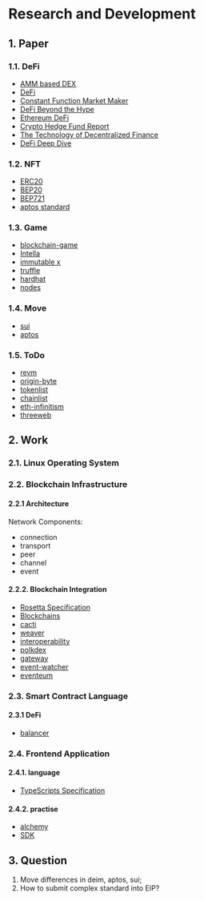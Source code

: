 # Research and Development

## 1. Paper

### 1.1. DeFi

- [AMM based DEX](https://arxiv.org/pdf/2103.12732.pdf)
- [DeFi](https://berkeley-defi.github.io/assets/material/lec1-dawn-defi-mooc-intro-defi-f21.pdf)
- [Constant Function Market Maker](https://web.stanford.edu/~boyd/papers/pdf/cfmm.pdf)
- [DeFi Beyond the Hype](https://wifpr.wharton.upenn.edu/wp-content/uploads/2021/05/DeFi-Beyond-the-Hype.pdf)
- [Ethereum DeFi](https://research.binance.com/static/pdf/ethereum-defi-ecosystem.pdf)
- [Crypto Hedge Fund Report](https://www.pwc.com/gx/en/financial-services/pdf/4th-annual-global-crypto-hedge-fund-report-june-2022.pdf)
- [The Technology of Decentralized Finance](https://www.bis.org/publ/work1066.pdf)
- [DeFi Deep Dive](https://people.duke.edu/~charvey/Teaching/697_2022/Public_Presentations_697/DeFi_Deep_Module_3.pdf)

### 1.2. NFT

- [ERC20](https://ethereum.org/en/developers/docs/standards/tokens/erc-20/)
- [BEP20](https://academy.binance.com/en/glossary/bep-20)
- [BEP721](https://academy.binance.com/en/glossary/bep-721)
- [aptos standard](https://aptos.dev/concepts/coin-and-token/index/)

### 1.3. Game

- [blockchain-game](https://innovationlaw.jp/wp-content/uploads/2023/02/Blockchain-game-230207-1.pdf)
- [Intella](https://intellax.io/Intella-X-Whitepaper-v1.1.pdf)
- [immutable x](https://assets.website-files.com/62535c6262b90afd768b9b26/6304335ed396fd9c8d8dfe5e_Immutable%20X%20Whitepaper.pdf)
- [truffle](https://github.com/trufflesuite/truffle)
- [hardhat](https://github.com/NomicFoundation/hardhat)
- [nodes](https://www.alchemy.com/overviews/blockchain-node-providers)

### 1.4. Move

- [sui](https://github.com/MystenLabs/sui)
- [aptos](https://github.com/aptos-labs/aptos-core)

### 1.5. ToDo

- [revm](https://github.com/bluealloy/revm)
- [origin-byte](https://github.com/Origin-Byte)
- [tokenlist](https://tokenlists.org)
- [chainlist](https://chainlist.org)
- [eth-infinitism](https://github.com/eth-infinitism)
- [threeweb](https://www.alchemy.com/overviews/20-blockchain-development-tools)


## 2. Work

### 2.1. Linux Operating System

### 2.2. Blockchain Infrastructure

#### 2.2.1 Architecture

Network Components:
* connection
* transport
* peer
* channel
* event

#### 2.2.2. Blockchain Integration

- [Rosetta Specification](https://github.com/coinbase/rosetta-specifications)
- [Blockchains](https://github.com/iartem/blockchain-integration)
- [cacti](https://github.com/hyperledger/cacti)
- [weaver](https://github.com/hyperledger-labs/weaver-dlt-interoperability)
- [interoperability](https://github.com/nomad-xyz/awesome-interop)
- [polkdex](https://github.com/Polkadex-Substrate/Polkadex)
- [gateway](https://github.com/CxSci/blockchain-gateway)
- [event-watcher](https://github.com/HydroProtocol/ethereum-watcher)
- [eventeum](https://github.com/eventeum/eventeum)

### 2.3. Smart Contract Language

#### 2.3.1 DeFi

- [balancer](https://github.com/balancer-labs/balancer-v2-monorepo)

### 2.4. Frontend Application

#### 2.4.1. language

- [TypeScripts Specification](https://javascript.xgqfrms.xyz/pdfs/TypeScript%20Language%20Specification.pdf) 


#### 2.4.2. practise

- [alchemy](https://docs.alchemy.com)
- [SDK](https://github.com/alchemyplatform/alchemy-sdk-js)

## 3. Question

1. Move differences in deim, aptos, sui;
2. How to submit complex standard into EIP?


